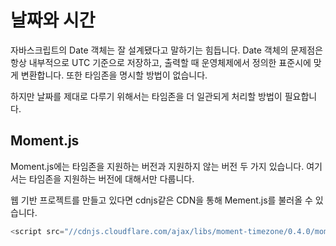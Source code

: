 # 날짜와 시간

자바스크립트의 Date 객체는 잘 설계됐다고 말하기는 힘듭니다. Date 객체의 문제점은 항상 내부적으로 UTC 기준으로 저장하고, 출력할 때
운영체제에서 정의한 표준시에 맞게 변환합니다. 또한 타임존을 명시할 방법이 없습니다.

하지만 날짜를 제대로 다루기 위해서는 타임존을 더 일관되게 처리할 방법이 필요합니다.

## Moment.js

Moment.js에는 타임존을 지원하는 버전과 지원하지 않는 버전 두 가지 있습니다. 여기서는 타임존을 지원하는 버전에 대해서만 다룹니다.

웹 기반 프로젝트를 만들고 있다면 cdnjs같은 CDN을 통해 Mement.js를 불러올 수 있습니다.

```javascript
<script src="//cdnjs.cloudflare.com/ajax/libs/moment-timezone/0.4.0/moment-timezone.min.js"></script>
```

